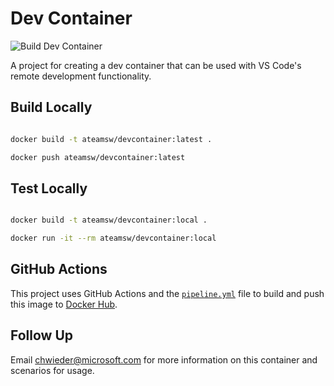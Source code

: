 # Dev Container

![Build Dev Container](https://github.com/ateamsw/devcontainer/workflows/Build%20Dev%20Container/badge.svg)

A project for creating a dev container that can be used with VS Code's remote development functionality.

## Build Locally

```bash

docker build -t ateamsw/devcontainer:latest .

docker push ateamsw/devcontainer:latest

```

## Test Locally

```bash

docker build -t ateamsw/devcontainer:local .

docker run -it --rm ateamsw/devcontainer:local

```

## GitHub Actions

This project uses GitHub Actions and the [`pipeline.yml`](.github/workflows/pipeline.yml) file to build and push
this image to [Docker Hub](https://hub.docker.com/r/ateamsw/devcontainer).

## Follow Up

Email chwieder@microsoft.com for more information on this container and scenarios for usage.
